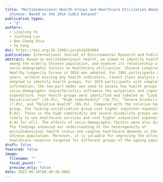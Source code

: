 ```yaml
---
title: "Multidimensional Health Groups and Healthcare Utilization Among Elderly
  Chinese: Based on the 2014 CLHLS Dataset"
publication_types:
  - "2"
authors:
  - Linglong Ye
  - Jiecheng Luo
  - Ben-Chang Shia
  - Ya Fang
doi: https://doi.org/10.3390/ijerph16203884
publication: International Journal of Environmental Research and Public Health
abstract: Based on multidimensional health, we aimed to identify health groups
  among the elderly Chinese population, and examine its relationship with
  socio-demographic factors on healthcare utilization. Chinese Longitudinal
  Healthy Longevity Survey in 2014 was adopted. For 2981 participants aged ≥65
  years, without missing any health indicators, latent class analysis was
  adopted to identify health groups. For 1974 participants with complete
  information, the two-part model was used to assess how health groups and
  socio-demographic characteristics influence the outpatient and inpatient
  expenditure. Four health groups were identified and labeled as “Lacking
  Socialization” (10.4%), “High Comorbidity” (16.7%), “Severe Disability”
  (7.8%), and “Relative Health” (65.1%). Compared with the relative health
  group, the lacking socialization group cost higher inpatient expenditure (p =
  0.02). Those in the high comorbidity and severe disability groups were more
  likely to use healthcare services and cost higher outpatient expenditure (p <
  0.01 for all). The effects of socio-demographic factors were also discussed.
  The findings enhanced our understanding of the heterogeneity of
  multidimensional health status and complex healthcare demands in the elderly
  Chinese population. Moreover, it is valuable for improving the allocation of
  healthcare resource targeted for different groups of the ageing population.
draft: false
featured: false
image:
  filename: ""
  focal_point: ""
  preview_only: false
date: 2021-06-26T08:40:18.996Z
---
```

